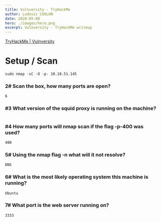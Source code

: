 ```yaml
---
title: Vulnversity - TryHackMe
author: Ludovic COULON
date: 2020-05-08
hero: ./images/hero.png
excerpt: Vulnversity - TryHackMe writeup
---
```


[TryHackMe | Vulnversity](https://tryhackme.com/room/vulnversity)

# Setup / Scan

```
sudo nmap -sC -O -p- 10.10.51.145
```

### 2# Scan the box, how many ports are open?

```
6
```

### **#3 What version of the squid proxy is running on the machine?**

```

```

### **#4 How many ports will nmap scan if the flag -p-400 was used?**

```
400
```

### 5# Using the nmap flag -n what will it not resolve?

```
DNS
```

### 6# What is the most likely operating system this machine is running?

```
Ubuntu
```

### 7# What port is the web server running on?

```
3333
```
